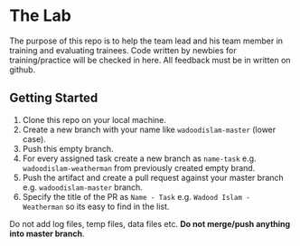 # The Lab
The purpose of this repo is to help the team lead and his team member in training and evaluating trainees. Code written 
by newbies for training/practice will be checked in here. All feedback must be in written on github.
## Getting Started

1. Clone this repo on your local machine.
1. Create a new branch with your name like `wadoodislam-master` (lower case).
1. Push this empty branch.
1. For every assigned task create a new branch as `name-task` e.g. `wadoodislam-weatherman` from previously created empty brand.
1. Push the artifact and create a pull request against your master branch e.g. `wadoodislam-master` branch.
1. Specify the title of the PR as `Name - Task` e.g. `Wadood Islam - Weatherman` so its easy to find in the list.

Do not add log files, temp files, data files etc.
**Do not merge/push anything into master branch**.
